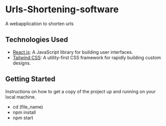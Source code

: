 # Urls-Shortening-software

A webapplication to shorten urls
## Technologies Used

- [React.js](https://reactjs.org/): A JavaScript library for building user interfaces.
- [Tailwind CSS](https://tailwindcss.com/): A utility-first CSS framework for rapidly building custom designs.

## Getting Started

Instructions on how to get a copy of the project up and running on your local machine.

- cd (file_name)
- npm install
- npm start

